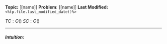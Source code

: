 **Topic:** [[name]]
**Problem:**  [[name]]
**Last Modified:**  `<%tp.file.last_modified_date()%>`

 $TC: O()$
 $SC: O()$

---
##### **Intuition**: 

 
```cpp

```

